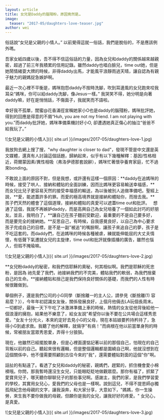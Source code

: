 ```yaml
---
layout: article
title: 女兒是Daddy的腦殘粉，原因竟然是…
image:
  teaser: "2017-05/daughters-love-teaser.jpg"
author: wei
---
```

俗話說“女兒是父親的小情人。” 以前覺得這就一俗話，我們是脫俗的，不是應該例外嗎。

吾家女紙四歲以後，吾不得不信這俗話的力量，因為女兒和daddy的關係越來越親密，超過了前三年我積累的信用記錄。雖然daddy也唱白臉兒，time out她，但是她鬧情緒耍大牌的時候，非得daddy出馬，才能風平浪靜雨過天晴，讓自認為有親子魅力的親媽捉急嫉妒啊。

最近一次心裡不平衡是，媽咪抱怨daddy不按時洗腳，吹到耳邊風的女兒跑來咬我耳朵“媽咪，你可以給daddy洗腳，像Jesus一樣。” 我哭笑不得，她分明是向著daddy嘛，好在是悄悄話，不傷面子，我就笑而不語啦。

幸好我不孤單，閨蜜@花香滿徑宣稱她家小O也是daddy的腦殘粉，媽咪批評她，得到的回應是得意的不屑“Huh, you are not my friend. I am not playing with you.”而daddy批評她，媽咪準備乘機討好小O, 卻遭遇她真正傷心的抽泣“爸爸不給我玩了。”

![女兒是父親的小情人]({{ site.url }}/images/2017-05/daughters-love-1.jpg)

我放狗去網上搜了搜，"why daughter is closer to dad"，發現不管是中文還是英文媒體，還真有人討論這個話題，歸納起來，似乎有以下幾種解釋：基因/性格相近，荷爾蒙因素/異性相吸（弗洛伊德那套說辭），媽咪忙著懷孕養育家庭，忙不過來bonding。

不敢說上面的原因不對，但是我想，或許還有這樣一個原因：**daddy在追媽咪的時候，接受了哄人、接納和體貼的全面訓練，因而比媽咪更容易輸送幸福感，**而女兒比兒子更容易天然的接受幸福感的輸送，為以後被別人追做準備吧。聖經上說，**愛，能遮蓋許多的罪。而愛的極高境界就是接納和體貼你，而捨去我。**孩子們天然的體會了這個道理，接納和體貼的真愛可以遮蓋time out和批評。
 
想通了這個，我就不再嫉妒daddy，而是高興自己為女兒培養了一個如此討巧的好朋友。並且，我明白了，**讓自己在孩子麵前受歡迎，最重要的不是自己要多好，而是要完全的接納她。**反思自己，有時候，自我感覺良好，以自己為中心要求孩子完成自己的目標，是不是一副"被追"的嘴臉啊，讓孩子來追自己的夢，孩子是不吃這套的。而daddy們，在追媽咪的時候各種被虐，練就能伸能屈的大丈夫情懷，有低聲下氣遷就女兒的主旋律，time out和批評就像插播的廣告，雖然也惱人，但瑕不掩瑜嘛。

![女兒是父親的小情人]({{ site.url }}/images/2017-05/daughters-love-2.jpg)

**女兒粉daddy的秘密，和我們信耶穌的奧秘，何其相似啊。我們是耶穌的死忠粉，是因為 祂先愛了我們，祂接納我們的不完美，體貼我們的軟弱，為我們捨棄自己的生命。**接納體貼和捨己是我們保持良好關係的基礎，而我們的人性有時候很難做到。

舉個例子，還是我們公司的小G同學（斷捨離一的主人公，請參見《斷捨離(1) 容易麼？》），今年年初認識女友後，關係發展良好，上個月他倆去LA玩個長周末。一切都好，最後一天下午吃了冰激淋準備上車的時候，熱情的女友從他背後給他一個浪漫的擁抱，結果他不樂意了，給女友說"希望你以後不要在公共場合這樣秀恩愛。"女友十分光火，本來約定好去見小G的父母，現在本姑娘要矜持矜持了，急得小G到處求救。我聽了他的解釋，就倆字"有病！"而病根在他以前當單身狗的時候，常被朋友當眾秀恩愛，弄得十分狼狽。

現在，他雖然已經擺脫單身，但是心裡面還惦記著以前的那個自己，怕現在的自己背叛以前的自己。聽起來很有邏輯，但是整個邏輯都是圍繞自己啊，他就沒想到在這個關係中，他不僅需要照顧到古往今來的"我"，還需要體貼對面的這個"你"啊。

話扯的有點遠了。看透了女兒和daddy的秘密，親媽們，趕緊的，抓住機會愛小棉襖哦。你問，那我暫時還沒生女兒，只能眼眨眨地做觀眾麼。那你有福了，抓緊了愛寶貝兒子，哪天聽你聊聊兒子的那些事兒啊。感謝主，我們的家，是我們學習愛的學校，其實用女兒心，愛我們的父母也是一樣啊。說到這兒，不得不提恩師@獨孤飛紀念他母親的文字，讓我淚奔，和大家分享，大意如下，"媽媽，你一生操勞，來生我不要你做我的母親，但願你是我的女兒，讓我好好的疼愛。" 女兒心，是真愛。

![女兒是父親的小情人]({{ site.url }}/images/2017-05/daughters-love-3.jpg)